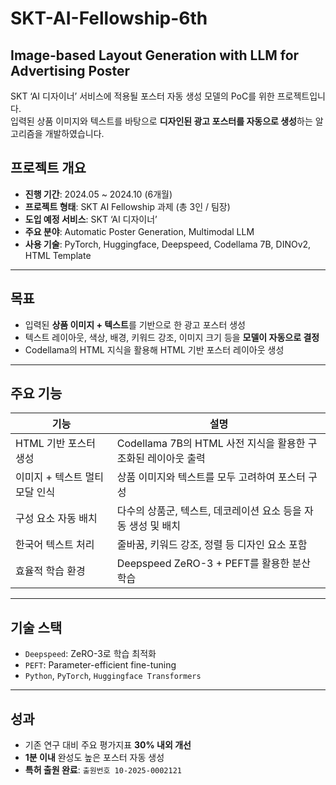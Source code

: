 # SKT-AI-Fellowship-6th
## Image-based Layout Generation with LLM for Advertising Poster

SKT ‘AI 디자이너’ 서비스에 적용될 포스터 자동 생성 모델의 PoC를 위한 프로젝트입니다.  
입력된 상품 이미지와 텍스트를 바탕으로 **디자인된 광고 포스터를 자동으로 생성**하는 알고리즘을 개발하였습니다.

## 프로젝트 개요

- **진행 기간**: 2024.05 ~ 2024.10 (6개월)
- **프로젝트 형태**: SKT AI Fellowship 과제 (총 3인 / 팀장)
- **도입 예정 서비스**: SKT ‘AI 디자이너’
- **주요 분야**: Automatic Poster Generation, Multimodal LLM
- **사용 기술**: PyTorch, Huggingface, Deepspeed, Codellama 7B, DINOv2, HTML Template

---

## 목표

- 입력된 **상품 이미지 + 텍스트**를 기반으로 한 광고 포스터 생성
- 텍스트 레이아웃, 색상, 배경, 키워드 강조, 이미지 크기 등을 **모델이 자동으로 결정**
- Codellama의 HTML 지식을 활용해 HTML 기반 포스터 레이아웃 생성

---

## 주요 기능

| 기능 | 설명 |
|------|------|
| HTML 기반 포스터 생성 | Codellama 7B의 HTML 사전 지식을 활용한 구조화된 레이아웃 출력 |
| 이미지 + 텍스트 멀티모달 인식 | 상품 이미지와 텍스트를 모두 고려하여 포스터 구성 |
| 구성 요소 자동 배치 | 다수의 상품군, 텍스트, 데코레이션 요소 등을 자동 생성 및 배치 |
| 한국어 텍스트 처리 | 줄바꿈, 키워드 강조, 정렬 등 디자인 요소 포함 |
| 효율적 학습 환경 | Deepspeed ZeRO-3 + PEFT를 활용한 분산 학습 |

---

## 기술 스택

- `Deepspeed`: ZeRO-3로 학습 최적화
- `PEFT`: Parameter-efficient fine-tuning
- `Python`, `PyTorch`, `Huggingface Transformers`

---

## 성과

- 기존 연구 대비 주요 평가지표 **30% 내외 개선**
- **1분 이내** 완성도 높은 포스터 자동 생성
- **특허 출원 완료**: `출원번호 10-2025-0002121`

